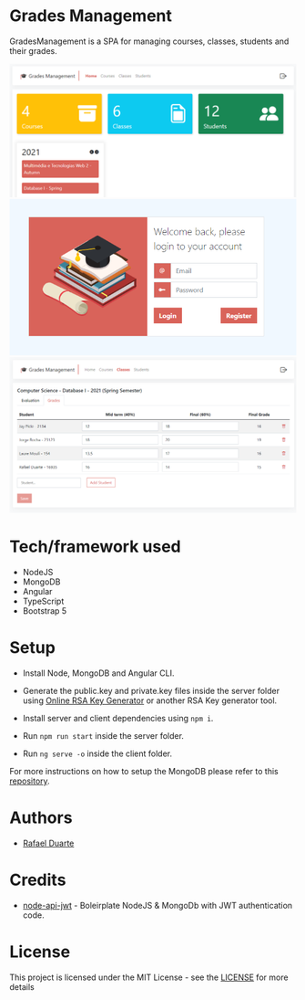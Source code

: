 # Grades Management
GradesManagement is a SPA for managing courses, classes, students and their grades.

![Dashboard](./docs/images/dashboard.png)
![Login](./docs/images/login.png) ![Grading](./docs/images/grading.png)

# Tech/framework used
* NodeJS
* MongoDB
* Angular
* TypeScript
* Bootstrap 5

# Setup

* Install Node, MongoDB and Angular CLI.

* Generate the public.key and private.key files inside the server folder using [Online RSA Key Generator](https://travistidwell.com/jsencrypt/demo/) or another RSA Key generator tool.

* Install server and client dependencies using `npm i`.

* Run `npm run start` inside the server folder.

* Run `ng serve -o` inside the client folder.

For more instructions on how to setup the MongoDB please refer to this [repository](https://github.com/bobmacneal/node-api-jwt).

# Authors
* [Rafael Duarte](https://github.com/Duarte10)

# Credits

* [node-api-jwt](https://github.com/bobmacneal/node-api-jwt) - Boleirplate NodeJS & MongoDb with JWT authentication code.

# License
This project is licensed under the MIT License - see the [LICENSE](https://github.com/Duarte10/HealthPlace/blob/main/LICENSE) for more details
